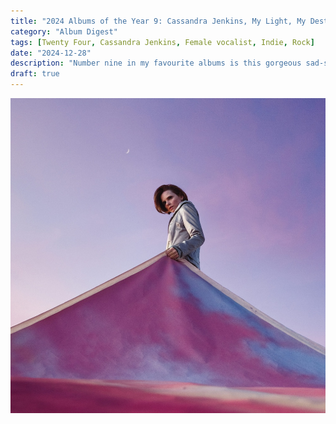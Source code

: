 ```yaml
---
title: "2024 Albums of the Year 9: Cassandra Jenkins, My Light, My Destroyer"
category: "Album Digest"
tags: [Twenty Four, Cassandra Jenkins, Female vocalist, Indie, Rock]
date: "2024-12-28"
description: "Number nine in my favourite albums is this gorgeous sad-sack album by Cassandra Jenkins"
draft: true
---
```


![Cover of My Light, My Destroyer by Cassandra Jenkins](./cassandra-jenkins-destroyer.jpg)